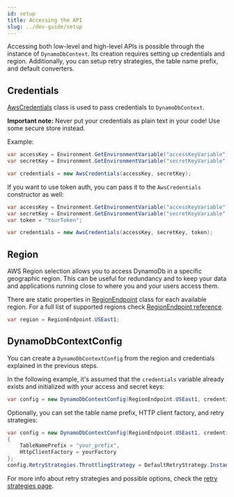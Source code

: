 ```yaml
---
id: setup
title: Accessing the API
slug: ../dev-guide/setup
---
```


Accessing both low-level and high-level APIs is possible through the instance of `DynamoDbContext`. Its creation requires setting up credentials and region. Additionally, you can setup retry strategies, the table name prefix, and default converters.

## Credentials

[AwsCredentials](https://github.com/AllocZero/EfficientDynamoDb/blob/master/src/EfficientDynamoDb/Configs/AwsCredentials.cs) class is used to pass credentials to `DynamoDbContext`.

**Important note:** Never put your credentials as plain text in your code! Use some secure store instead.

Example:

```csharp
var accessKey = Environment.GetEnvironmentVariable("accessKeyVariable");
var secretKey = Environment.GetEnvironmentVariable("secretKeyVariable");

var credentials = new AwsCredentials(accessKey, secretKey);
```

If you want to use token auth, you can pass it to the `AwsCredentials` constructor as well:

```csharp
var accessKey = Environment.GetEnvironmentVariable("accessKeyVariable");
var secretKey = Environment.GetEnvironmentVariable("secretKeyVariable");
var token = "YourToken";

var credentials = new AwsCredentials(accessKey, secretKey, token);
```

## Region

AWS Region selection allows you to access DynamoDb in a specific geographic region. This can be useful for redundancy and to keep your data and applications running close to where you and your users access them.

There are static properties in [RegionEndpoint](https://github.com/AllocZero/EfficientDynamoDb/blob/master/src/EfficientDynamoDb/Context/Config/RegionEndpoint.cs) class for each available region. For a full list of supported regions check [RegionEndpoint reference](../api_reference/region-endpoint.md).

```csharp
var region = RegionEndpoint.USEast1;
```

## DynamoDbContextConfig

You can create a `DynamoDbContextConfig` from the region and credentials explained in the previous steps.

In the following example, it's assumed that the `credentials` variable already exists and initialized with your access and secret keys:

```csharp
var config = new DynamoDbContextConfig(RegionEndpoint.USEast1, credentials);
```

Optionally, you can set the table name prefix, HTTP client factory, and retry strategies:

```csharp
var config = new DynamoDbContextConfig(RegionEndpoint.USEast1, credentials)
{
    TableNamePrefix = "your_prefix",
    HttpClientFactory = yourFactory
};
config.RetryStrategies.ThrottlingStrategy = DefaultRetryStrategy.Instance;
```

For more info about retry strategies and possible options, check the [retry strategies page](retry-strategies.md).
